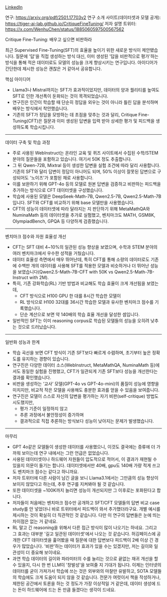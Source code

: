 [LinkedIn](https://www.linkedin.com/posts/byeongheon-lee-2b83aa222_critique-fine-tuning-%EB%B0%B0%EC%9A%B0%EA%B3%A0-%EC%8B%B6%EC%9C%BC%EB%A9%B4-%EB%B9%84%ED%8C%90%ED%95%98%EB%9D%BC-%EC%B5%9C%EA%B7%BC-supervised-activity-7303617597923581952-yydw?utm_source=share&utm_medium=member_desktop&rcm=ACoAADfxcywBkH2Mi2-YPZm7jSZERa3dQ2_DDEY)

연구: https://arxiv.org/pdf/2501.17703v2
연구 소개 사이트(데이터셋과 모델 공개): https://tiger-ai-lab.github.io/CritiqueFineTuning/
저자 설명 트위터: https://x.com/WenhuChen/status/1885060597500567562

Critique Fine-Tuning: 배우고 싶으면 비판하라

최근 Supervised Fine-Tuning(SFT)의 효율을 높이기 위한 새로운 방식이 제안됐습니다. 질문에 '답'을 직접 생성하는 방식 대신, 이미 생성된 '답을 비판적으로 평가'하는 방식을 통해 적은 데이터로도 모델의 성능을 크게 향상시키는 연구입니다. 아이디어가 간단한데 제시한 성능은 괜찮은 거 같아서 공유합니다.

 핵심 아이디어
 
 - Llama3나 Mistral까지는 SFT가 효과적이었지만, 데이터의 양과 퀄리티를 높여도 SFT로 인한 개선폭이 둔화되는 것이 목격되었습니다.
 - 연구진은 인간이 학습할 때 단순히 정답을 외우는 것이 아니라 틀린 답을 분석하며 배우는 방식에서 착안했습니다.
- 기존의 SFT가 정답을 모방하는 데 초점을 맞추는 것과 달리, Critique Fine-Tuning(CFT)은 질문과 이미 생성된 답변을 입력 받아 상세한 평가 및 피드백을 생성하도록 학습시킵니다.


---

 데이터 구축 및 학습 과정

- 주로 사용된 WebInstruct는 온라인 교육 및 퀴즈 사이트에서 수집된 수학/STEM 분야의 질문들을 포함하고 있습니다. 여기서 50K 정도 추출합니다. 
- 그 뒤 Qwen-72B, Mixtral 등이 생성한 답변을 실험 조건에 따라 달리 사용합니다. 기존의 SFT와 달리 답변이 정답이 아니어도 되며, 50% 이상이 잘못된 답변으로 구성되어도 '노이즈'가 포함된 채로 사용합니다. 
- 이를 보완하기 위해 GPT-4o 등의 모델로 원본 답변을 검증하고 비판하는 피드백을 추가하는 방식으로 CFT 데이터셋을 구성했습니다. 
- 학습에 사용된 모델은 DeepSeek-Math-7B, Qwen2.5-7B, Qwen2.5-Math-7B 입니다. SFT와 CFT를 비교하기 위해 base 모델만을 사용했습니다.
- CFT의 성능이 데이터셋에 따라 달라지는 지 판단하기 위해 MetaMathQA와 NuminaMath 등의 데이터셋을 추가로 실험했고, 벤치마크도 MATH, GSM8K, OlympiadBench, GPQA 등 다양하게 검증했습니다.

---

벤치마크 점수와 자원 효율성 개선

- CFT는 SFT 대비 4~10%의 일관된 성능 향상을 보였으며, 수학과 STEM 분야의 여러 벤치마크에서 우수한 성적을 거뒀습니다.
- 데이터 효율성 측면에서 매우 뛰어난데, 특히 CFT를 통해 소량의 데이터로도 기존에 수백만 개의 데이터를 사용해 SFT를 적용한 모델과 비슷하거나 더 뛰어난 성능을 보였습니다(Qwen2.5-Math-7B-CFT with 50K vs Qwen2.5-Math-7B-Instruct with 2M).
- 특히, 기존 강화학습(RL) 기반 방법과 비교해도 학습 효율이 크게 개선됨을 보였는데,
    - CFT 방식으로 H100 GPU 한 대를 8시간 학습한 모델이
    - RL 방식으로 H100 32대를 36시간 학습한 모델과 유사한 벤치마크 점수를 기록했습니다.
    - 단순 계산으로 보면 약 140배의 학습 효율 개선을 달성한 셈입니다.
- 일반적인 SFT는 이미 reasoning corpus로 학습된 모델들의 성능을 오히려 낮추는 것으로 드러났습니다. 

---

일반화 성능과 한계

- 학습 곡선을 보면 CFT 방식이 기존 SFT보다 빠르게 수렴하며, 초기부터 높은 정확도를 유지하는 경향이 있습니다.
- 연구진은 다양한 데이터 소스(WebInstruct, MetaMathQA, NuminaMath 등)에서도 동일한 실험을 진행했고, CFT가 일관되게 기존 SFT보다 성능을 개선한다는 결과를 확인했습니다. 
- 비판을 생성하는 ‘교사’ 모델(GPT-4o vs GPT-4o-mini)의 품질이 성능에 영향을 미치지만, 비교적 작은 모델을 사용해도 충분한 효과를 얻을 수 있음을 보여줍니다.
- 연구진은 모델이 스스로 자신의 답변을 평가하는 자기 비판(self-critique) 방법도 시도했지만,
    - 평가 기준이 일정하지 않고
    - 추론 과정에서 불안정성이 증가하며
    - 결과적으로 직접 추론하는 방식보다 성능이 낮아지는 문제가 발생했습니다.

---

마무리

- GPT 4o같은 모델들이 생성한 데이터를 사용했으니, 이것도 결국에는 증류에 더 가까워 보이는데 연구 내에서는 그런 언급은 없었습니다.
- 사용된 데이터셋이나 하드웨어 자원들이 압도적으로 적어서, 이 결과가 재현될 수 있을지 의문이 들기는 합니다. 데이터셋에서만 40배, gpu도 140배 가량 적게 쓰고도 벤치마크 점수는 같다고 하니까요.
- 저자 트위터에 다른 사람이 남긴 글을 보니 Llama3.1에서는 그만큼의 성능 향상이 보이지 않았다고 하는데, 추후 연구를 지켜봐야 될 것 같습니다.
- 또한 데이터셋을 ~100K까지 늘리면 성능이 개선되지만 그 이후로는 포화된다고 합니다.
- 저자들이 처음에는 벤치마크 점수만 공개하고 SFT/CFT 모델들의 답변 비교 case study를 안 넣었더니 바로 트위터에서 피드백이 와서 추가했더라구요. 개별 예시를 제시하는 것이 확실히 더 직관적인 것 같습니다. 다만 이 연구의 답변들은 눈에 띄는 차이점은 없는 거 같네요. 
- RL 말고 긴 reasoning을 위해서 다른 접근 방식이 많이 나오기는 하네요. 그리고 그 효과는 대부분 '길고 일관된 데이터셋'에서 나오는 것 같습니다. 허깅페이스에 공개한 CFT 데이터셋을 훑어봤을 때 질문에 대한 답변보다 피드백이 2배 이상 긴 경우가 많았습니다. '비판'하는 데이터가 효과가 있을 수는 있겠지만, 저는 길이와 일관성이 더 중요해 보이네요.
- 과연 학습 데이터의 길이와 파라미터의 수를 늘리는 것으로 끝없는 재귀 개선을 할 수 있을지, 다시 한 번 LLM이 '창발성'을 보여줄 지 기대가 됩니다. 이제는 인터넷의 데이터를 굳이 가져가서 학습에 쓰는 것은 외부와의 마찰만 유발하고, SOTA 모델들의 학습에도 크게 도움이 되지 않을 것 같습니다. 전문가 여럿이서 책을 작성하거나, 제한된 공간에서  토론을 하는 것 정도가 가장 이상적일 거 같은데, 데이터 생성에 드는 돈이 하드웨어에 드는 돈 만큼 들겠다는 생각이 드네요.